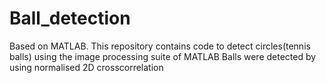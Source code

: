 # Ball_detection
Based on MATLAB. This repository contains code to detect circles(tennis balls) using the image processing suite of MATLAB
Balls were detected by using normalised 2D crosscorrelation 
